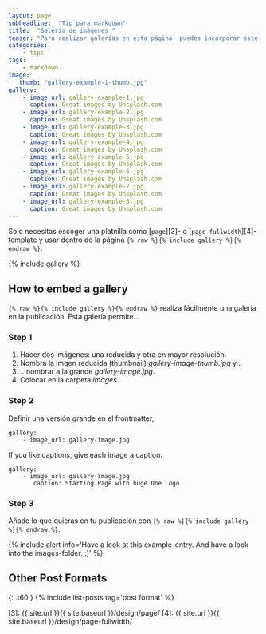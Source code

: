 ```yaml
---
layout: page
subheadline:  "Tip para markdown"
title:  "Galería de imágenes "
teaser: "Para realizar galerías en esta página, puedes incorporar este código cortesía de Foundation y <a href='http://foundation.zurb.com/docs/components/clearing.html'>Clearing Lightbox</a>."
categories:
    - tips
tags:
    - markdown
image:
   thumb: "gallery-example-1-thumb.jpg"
gallery:
    - image_url: gallery-example-1.jpg
      caption: Great images by Unsplash.com
    - image_url: gallery-example-2.jpg
      caption: Great images by Unsplash.com
    - image_url: gallery-example-3.jpg
      caption: Great images by Unsplash.com
    - image_url: gallery-example-4.jpg
      caption: Great images by Unsplash.com
    - image_url: gallery-example-5.jpg
      caption: Great images by Unsplash.com
    - image_url: gallery-example-6.jpg
      caption: Great images by Unsplash.com
    - image_url: gallery-example-7.jpg
      caption: Great images by Unsplash.com
    - image_url: gallery-example-8.jpg
      caption: Great images by Unsplash.com
---
```

Solo necesitas escoger una platnilla como [`page`][3]- o [`page-fullwidth`][4]-template y usar dentro de la página `{% raw %}{% include gallery %}{% endraw %}`.
<!--more-->

{% include gallery %}


## How to embed a gallery

`{% raw %}{% include gallery %}{% endraw %}` realiza fácilmente una galería en la publicación. Esta galería permite...


### Step 1

1. Hacer dos imágenes: una reducida y otra en mayor resolución.
2. Nombra la imgen reducida (thumbnail) *gallery-image-thumb.jpg* y...
3. ...nombrar a la grande *gallery-image.jpg*.
4. Colocar en la carpeta *images*.


### Step 2

Definir una versión grande en el frontmatter,  

~~~
gallery:
    - image_url: gallery-image.jpg
~~~

If you like captions, give each image a caption:

~~~
gallery:
    - image_url: gallery-image.jpg
       caption: Starting Page with huge One Logo
~~~

### Step 3

Añade lo que quieras en tu publicación con `{% raw %}{% include gallery %}{% endraw %}`.

{% include alert info='Have a look at this example-entry. And have a look into the images-folder. :)' %}











## Other Post Formats
{: .t60 }
{% include list-posts tag='post format' %}



 [1]: http://foundation.zurb.com/docs/components/clearing.html
 [2]: http://foundation.zurb.com/docs/components/block_grid.html
 [3]: {{ site.url }}{{ site.baseurl }}/design/page/
 [4]: {{ site.url }}{{ site.baseurl }}/design/page-fullwidth/
